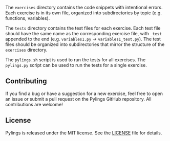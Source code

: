 
The `exercises` directory contains the code snippets with intentional errors. Each exercise is in its own file, organized into subdirectories by topic (e.g. functions, variables).

The `tests` directory contains the test files for each exercise. Each test file should have the same name as the corresponding exercise file, with `_test` appended to the end (e.g. `variables1.py` -> `variables1_test.py`). The test files should be organized into subdirectories that mirror the structure of the `exercises` directory.

The `pylings.sh` script is used to run the tests for all exercises. The `pylings.py` script can be used to run the tests for a single exercise.

## Contributing

If you find a bug or have a suggestion for a new exercise, feel free to open an issue or submit a pull request on the Pylings GitHub repository. All contributions are welcome!

## License

Pylings is released under the MIT license. See the [LICENSE](LICENSE) file for details.
